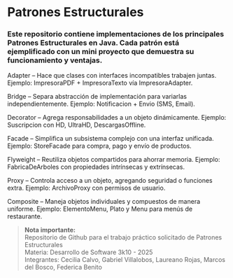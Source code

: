 # Patrones Estructurales
### Este repositorio contiene implementaciones de los principales Patrones Estructurales en Java. Cada patrón está ejemplificado con un mini proyecto que demuestra su funcionamiento y ventajas.
Adapter – Hace que clases con interfaces incompatibles trabajen juntas.
Ejemplo: ImpresoraPDF + ImpresoraTexto vía ImpresoraAdapter.

Bridge – Separa abstracción de implementación para variarlas independientemente.
Ejemplo: Notificacion + Envio (SMS, Email).

Decorator – Agrega responsabilidades a un objeto dinámicamente.
Ejemplo: Suscripcion con HD, UltraHD, DescargasOffline.

Facade – Simplifica un subsistema complejo con una interfaz unificada.
Ejemplo: StoreFacade para compra, pago y envío de productos.

Flyweight – Reutiliza objetos compartidos para ahorrar memoria.
Ejemplo: FabricaDeArboles con propiedades intrínsecas y extrínsecas.

Proxy – Controla acceso a un objeto, agregando seguridad o funciones extra.
Ejemplo: ArchivoProxy con permisos de usuario.

Composite – Maneja objetos individuales y compuestos de manera uniforme.
Ejemplo: ElementoMenu, Plato y Menu para menús de restaurante.
>    **Nota importante:**  
> Repositorio de Github para el trabajo práctico solicitado de Patrones Estructurales  
> Materia: Desarrollo de Software 3k10 - 2025  
> Integrantes: Cecilia Calvo, Gabriel Villalobos, Laureano Rojas, Marcos del Bosco, Federica Benito

